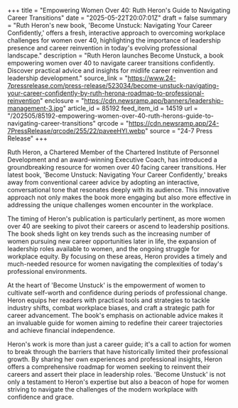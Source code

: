+++
title = "Empowering Women Over 40: Ruth Heron's Guide to Navigating Career Transitions"
date = "2025-05-22T20:07:01Z"
draft = false
summary = "Ruth Heron's new book, 'Become Unstuck: Navigating Your Career Confidently,' offers a fresh, interactive approach to overcoming workplace challenges for women over 40, highlighting the importance of leadership presence and career reinvention in today's evolving professional landscape."
description = "Ruth Heron launches Become Unstuck, a book empowering women over 40 to navigate career transitions confidently. Discover practical advice and insights for midlife career reinvention and leadership development."
source_link = "https://www.24-7pressrelease.com/press-release/523034/become-unstuck-navigating-your-career-confidently-by-ruth-herona-roadmap-to-professional-reinvention"
enclosure = "https://cdn.newsramp.app/banners/leadership-management-3.jpg"
article_id = 85192
feed_item_id = 14519
url = "/202505/85192-empowering-women-over-40-ruth-herons-guide-to-navigating-career-transitions"
qrcode = "https://cdn.newsramp.app/24-7PressRelease/qrcode/255/22/paveeHYl.webp"
source = "24-7 Press Release"
+++

<p>Ruth Heron, a Chartered Member of the Chartered Institute of Personnel Development and an award-winning Executive Coach, has introduced a groundbreaking resource for women over 40 facing career transitions. Her latest book, 'Become Unstuck: Navigating Your Career Confidently,' breaks away from conventional career advice by adopting an interactive, conversational tone that resonates deeply with its audience. This innovative approach not only makes the book more engaging but also more effective in addressing the unique challenges women encounter in the workplace.</p><p>The timing of Heron's publication is particularly pertinent, as more women over 40 are seeking to pivot their careers or ascend to leadership positions. The book sheds light on key trends such as the increasing number of women pursuing new career opportunities later in life, the expansion of leadership roles available to women, and the ongoing struggle for workplace equity. By focusing on these areas, Heron provides a timely and much-needed resource for women navigating the complexities of today's professional environments.</p><p>At the heart of 'Become Unstuck' is the empowerment of women to cultivate self-worth and confidence during periods of professional change. Heron equips her readers with practical tools and strategies to tackle industry shifts, combat workplace biases, and craft a strategic path for career advancement. The book's emphasis on actionable advice makes it an invaluable guide for women aiming to redefine their career trajectories and achieve financial independence.</p><p>Heron's work is more than just a career guide; it's a call to action for women to break through the barriers that have historically limited their professional growth. By sharing her own experiences and professional insights, Heron offers a comprehensive roadmap for women seeking to reinvent their careers and assert their place in leadership roles. 'Become Unstuck' is not only a testament to Heron's expertise but also a beacon of hope for women striving to navigate the challenges of the modern workplace with confidence and grace.</p>
